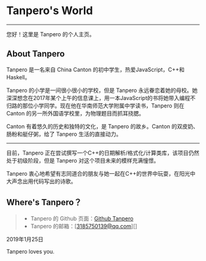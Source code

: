 # Tanpero's World

---

您好！这里是 Tanpero 的个人主页。



## About Tanpero

Tanpero 是一名来自 China Canton 的初中学生，热爱JavaScript，C++和Haskell。

Tanpero 的小学是一间很小很小的学校，但是 Tanpero 永远眷恋着她的母校。她深深想念在2017年某个上午的信息课上，用一本JavaScript的书将她带入编程不归路的那位小学同学。现在他在华南师范大学附属中学读书，Tanpero 则在 Canton 的另一所外国语学校里，为物理题目而抓耳挠腮。

Canton 有着悠久的历史和独特的文化，是 Tanpero 的故乡。Canton 的双皮奶、肠粉和艇仔粥，给了 Tanpero 生活的直接动力。



---

目前，Tanpero 正在尝试撰写一个C++的日期解析/格式化/计算类库，该项目仍然处于初级阶段，但是 Tanpero 对这个项目未来的模样充满憧憬。



Tanpero 衷心地希望有志同道合的朋友与她一起在C++的世界中玩耍，在阳光中大声念出用代码写出的诗歌。





## Where's Tanpero？

> - Tanpero 的 Github 页面：[Github Tanpero][]
> - Tanpero 的邮箱：[3185750139@qq.com][]



2019年1月25日

Tanpero loves you.

















[Github Tanpero]:https://github.com/tanpero/
